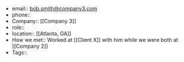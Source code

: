 - email::  bob.smith@company3.com
- phone::
- Company::  [[Company 3]]
- role::
- location::  [[Atlanta, GA]]
- How we met::  Worked at [[Client X]] with him while we were both at [[Company 2]]
- Tags:: 
